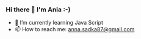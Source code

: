 ### Hi there 👋 I'm Ania :-)

- 🌱 I’m currently learning Java Script 
- 📫 How to reach me: anna.sadka87@gmail.com

<!--
**aniasadka/aniasadka** is a ✨ _special_ ✨ repository because its `README.md` (this file) appears on your GitHub profile.

Here are some ideas to get you started:

- 🔭 I’m currently working on ...
- 🌱 I’m currently learning Java Script 
- 👯 I’m looking to collaborate on ...
- 🤔 I’m looking for help with ...
- 💬 Ask me about ...
- 📫 How to reach me: ...
- 😄 Pronouns: ...
- ⚡ Fun fact: ...
-->
